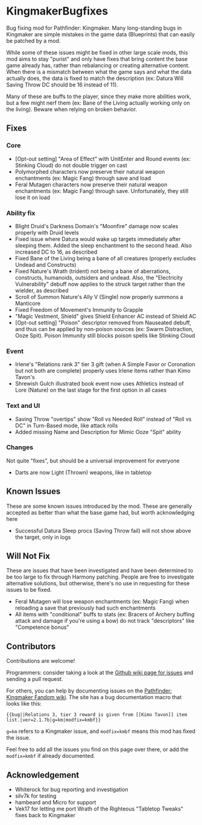 # KingmakerBugfixes

Bug fixing mod for Pathfinder: Kingmaker. Many long-standing bugs in Kingmaker are simple mistakes in the game data (Blueprints) that can easily be patched by a mod.

While some of these issues might be fixed in other large scale mods, this mod aims to stay "purist" and only have fixes that bring content the base game already has, rather than rebalancing or creating alternative content. When there is a mismatch between what the game says and what the data actually does, the data is fixed to match the description (ex: Datura Will Saving Throw DC should be 16 instead of 11).

Many of these are buffs to the player, since they make more abilities work, but a few might nerf them (ex: Bane of the Living actually working only on the living). Beware when relying on broken behavior.

## Fixes

### Core
- [Opt-out setting] "Area of Effect" with UnitEnter and Round events (ex: Stinking Cloud) do not double trigger on cast
- Polymorphed characters now preserve their natural weapon enchantments (ex: Magic Fang) through save and load
- Feral Mutagen characters now preserve their natural weapon enchantments (ex: Magic Fang) through save. Unfortunately, they still lose it on load

### Ability fix

- Blight Druid's Darkness Domain's "Moonfire" damage now scales properly with Druid levels
- Fixed issue where Datura would wake up targets immediately after sleeping them. Added the sleep enchantment to the second head. Also increased DC to 16, as described
- Fixed Bane of the Living being a bane of all creatures (properly excludes Undead and Constructs)
- Fixed Nature's Wrath (trident) not being a bane of aberrations, constructs, humanoids, outsiders and undead. Also, the "Electricity Vulnerability" debuff now applies to the struck target rather than the wielder, as described
- Scroll of Summon Nature's Ally V (Single) now properly summons a Manticore
- Fixed Freedom of Movement's Immunity to Grapple
- "Magic Vestment, Shield" gives Shield Enhancer AC instead of Shield AC
- [Opt-out setting] "Poison" descriptor removed from Nauseated debuff, and thus can be applied by non-poison sources (ex: Swarm Distraction, Ooze Spit). Poison Immunity still blocks poison spells like Stinking Cloud

### Event

- Irlene's "Relations rank 3" tier 3 gift (when A Simple Favor or Coronation but not both are complete) properly uses Irlene items rather than Kimo Tavon's
- Shrewish Gulch illustrated book event now uses Athletics instead of Lore (Nature) on the last stage for the first option in all cases

### Text and UI

- Saving Throw "overtips" show "Roll vs Needed Roll" instead of "Roll vs DC" in Turn-Based mode, like attack rolls
- Added missing Name and Description for Mimic Ooze "Spit" ability

### Changes

Not quite "fixes", but should be a universal improvement for everyone

- Darts are now Light (Thrown) weapons, like in tabletop

## Known Issues

These are some known issues introduced by the mod. These are generally accepted as better than what the base game had, but worth acknowledging here

- Successful Datura Sleep procs (Saving Throw fail) will not show above the target, only in logs

## Will Not Fix

These are issues that have been investigated and have been determined to be too large to fix through Harmony patching. People are free to investigate alternative solutions, but otherwise, there's no use in requesting for these issues to be fixed.

- Feral Mutagen will lose weapon enchantments (ex: Magic Fang) when reloading a save that previously had such enchantments
- All items with "conditional" buffs to stats (ex: Bracers of Archery buffing attack and damage if you're using a bow) do not track "descriptors" like "Competence bonus"

## Contributors

Contributions are welcome! 

Programmers: consider taking a look at the [Github wiki page for issues](https://www.github.com/KABoissonneault/KingmakerBugfixes/wiki/Issues-to-fix) and sending a pull request.

For others, you can help by documenting issues on the [Pathfinder: Kingmaker Fandom wiki](https://pathfinderkingmaker.fandom.com/). The site has a bug documentation macro that looks like this:

```
{{bug||Relations 3, tier 3 reward is given from [[Kimo Tavon]] item list.|ver=2.1.7b|g=km|modfix=kmbf}}
```

`g=km` refers to a Kingmaker issue, and `modfix=kmbf` means this mod has fixed the issue. 

Feel free to add all the issues you find on this page over there, or add the `modfix=kmbf` if already documented.

## Acknowledgement

- Whiterock for bug reporting and investigation
- silv7k for testing
- hambeard and Micro for support
- Vek17 for letting me port Wrath of the Righteous "Tabletop Tweaks" fixes back to Kingmaker
